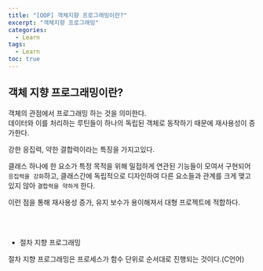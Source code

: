 ```yaml
---
title: "[OOP] 객체지향 프로그래밍이란?"
excerpt: "객체지향 프로그래밍"
categories: 
  - Learn
tags: 
  - Learn
toc: true
---
```



## 객체 지향 프로그래밍이란?

객체의 관점에서 프로그래밍 하는 것을 의미한다.<br>
데이터와 이를 처리하는 루틴들이 하나의 독립된 객체로 동작하기 때문에 재사용성이 증가한다.<br>

강한 응집력, 약한 결합력이라는 특징을 가지고있다.<br>

클래스 하나에 한 요소가 특정 목적을 위해 밀접하게 연관된 기능들이 모여서 구현되어 `응집력을 강화`하고, 클래스간에 독립적으로 디자인하여 다른 요소들과 관계를 크게 맺고 있지 않아 `결합력을 약하게` 한다.<br>

이런 점을 통해 재사용성 증가, 유지 보수가 용이해져서 대형 프로젝트에 적합하다.<br>


<br><br>


* 절차 지향 프로그래밍

절차 지향 프로그래밍은 프로세스가 함수 단위로 순서대로 진행되는 것이다.(C언어)<br>


<br>
